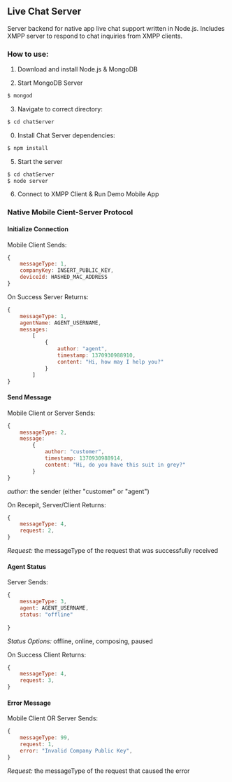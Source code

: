## Live Chat Server
Server backend for native app live chat support written in Node.js. Includes XMPP server to respond to chat inquiries from XMPP clients.

### How to use:

1. Download and install Node.js & MongoDB

2. Start MongoDB Server
```bash
$ mongod
```

3. Navigate to correct directory:
```bash
$ cd chatServer
```

0. Install Chat Server dependencies:
```bash
$ npm install
```

5. Start the server
```bash
$ cd chatServer
$ node server
```

6. Connect to XMPP Client & Run Demo Mobile App

### Native Mobile Cient-Server Protocol

#### __Initialize Connection__

Mobile Client Sends:

```javascript
{
	messageType: 1,
	companyKey: INSERT_PUBLIC_KEY,
	deviceId: HASHED_MAC_ADDRESS
} 
```

On Success Server Returns:

```javascript
{
	messageType: 1,
	agentName: AGENT_USERNAME,
	messages:
		[
			{ 
				author: "agent",
				timestamp: 1370930988910,
				content: "Hi, how may I help you?"
			}
		]
} 
```

#### __Send Message__

Mobile Client or Server Sends:

```javascript
{
	messageType: 2,
	message:
		{ 
			author: "customer",
			timestamp: 1370930988914,
			content: "Hi, do you have this suit in grey?"
		}
} 
```
_author:_ the sender (either "customer" or "agent")

On Recepit, Server/Client Returns:

```javascript
{
	messageType: 4,
	request: 2,
} 
```
_Request:_ the messageType of the request that was successfully received


#### __Agent Status__

Server Sends:

```javascript
{
	messageType: 3,
	agent: AGENT_USERNAME,
	status: "offline"
	
} 
```
_Status Options:_ offline, online, composing, paused

On Success Client Returns:

```javascript
{
	messageType: 4,
	request: 3,
} 
```


#### __Error Message__

Mobile Client OR Server Sends:

```javascript
{
	messageType: 99,
	request: 1,
	error: "Invalid Company Public Key",	
} 
```
_Request:_ the messageType of the request that caused the error


